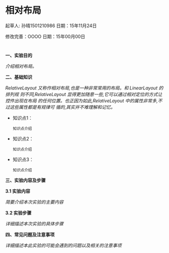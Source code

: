 # 相对布局

起草人: 孙晴1501210986   日期：15年11月24日

修改完善：OOOO   日期：15年00月00日
# 

**一、实验目的**

*介绍相对布局。*

**二、基础知识**

*RelativeLayout 又称作相对布局,也是一种非常常用的布局。和 LinearLayout 的排列规 则不同,RelativeLayout 显得更加随意一些,它可以通过相对定位的方式让控件出现在布局 的任何位置。也正因为如此,RelativeLayout 中的属性非常多,不过这些属性都是有规律可 循的,其实并不难理解和记忆。*
   
* 知识点1：

      知识点介绍

* 知识点2：

      知识点介绍


* 知识点3：

      知识点介绍


   

**三、实验内容及步骤**

**3.1 实验内容**

*简要介绍本次实验的主要内容*

**3.2 实验步骤**

*详细描述本次实验的具体步骤*

**四、常见问题及注意事项**

*详细描述本此实验的可能会遇到的问题以及相关的注意事项*


